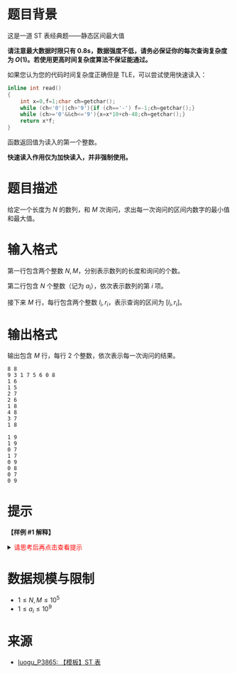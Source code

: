 # 题目背景

这是一道 ST 表经典题——静态区间最大值

**请注意最大数据时限只有 0.8s，数据强度不低，请务必保证你的每次查询复杂度为 $O(1)$。若使用更高时间复杂度算法不保证能通过。**

如果您认为您的代码时间复杂度正确但是 TLE，可以尝试使用快速读入：

```cpp
inline int read()
{
	int x=0,f=1;char ch=getchar();
	while (ch<'0'||ch>'9'){if (ch=='-') f=-1;ch=getchar();}
	while (ch>='0'&&ch<='9'){x=x*10+ch-48;ch=getchar();}
	return x*f;
}
```

函数返回值为读入的第一个整数。

**快速读入作用仅为加快读入，并非强制使用。**

# 题目描述

给定一个长度为 $N$ 的数列，和 $M$ 次询问，求出每一次询问的区间内数字的最小值和最大值。

# 输入格式
第一行包含两个整数 $N,M$，分别表示数列的长度和询问的个数。

第二行包含 $N$ 个整数（记为 $a_i$），依次表示数列的第 $i$ 项。

接下来 $M$ 行，每行包含两个整数 $l_i,r_i$，表示查询的区间为 $[l_i,r_i]$。

# 输出格式
输出包含 $M$ 行，每行 2 个整数，依次表示每一次询问的结果。

```input1
8 8
9 3 1 7 5 6 0 8
1 6
1 5
2 7
2 6
1 8
4 8
3 7
1 8
```

```output1
1 9
1 9
0 7
1 7
0 9
0 8
0 7
0 9
```

# 提示 
**【样例 #1 解释】**

<details>
<summary><font color="#FF0000">请思考后再点击查看提示</font></summary>

</details>

# 数据规模与限制
* $1 \le N, M \le 10^5$
* $1 \le a_i \le 10^9$

# 来源
* [luogu_P3865: 【模板】ST 表](https://www.luogu.com.cn/problem/P3865)